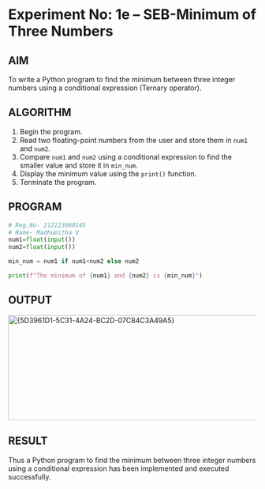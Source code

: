 # Experiment No: 1e – SEB-Minimum of Three Numbers

## AIM  
To write a Python program to find the minimum between three integer numbers using a conditional expression (Ternary operator).

## ALGORITHM  
1. Begin the program.
2. Read two floating-point numbers from the user and store them in `num1` and `num2`.
3. Compare `num1` and `num2` using a conditional expression to find the smaller value and store it in `min_num`.
4. Display the minimum value using the `print()` function.
5. Terminate the program.

## PROGRAM
```python
# Reg.No- 212223060145
# Name- Madhumitha V
num1=float(input())
num2=float(input())

min_num = num1 if num1<num2 else num2

print(f"The minimum of {num1} and {num2} is {min_num}")
```

## OUTPUT
<img width="820" height="213" alt="{5D3961D1-5C31-4A24-BC2D-07C84C3A49A5}" src="https://github.com/user-attachments/assets/c90126c2-9658-4941-8eea-2ec55cb3f962" />

## RESULT
Thus a Python program to find the minimum between three integer numbers using a conditional expression has been implemented and executed successfully.
